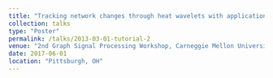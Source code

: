 ```yaml
---
title: "Tracking network changes through heat wavelets with applications to the microbiome."
collection: talks
type: "Poster"
permalink: /talks/2013-03-01-tutorial-2
venue: "2nd Graph Signal Processing Workshop, Carneggie Mellon University"
date: 2017-06-01
location: "Pittsburgh, OH"
---
```




